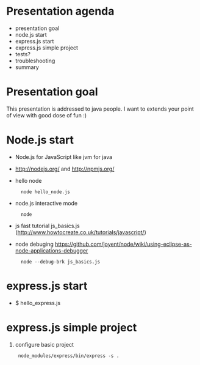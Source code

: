 # Presentation agenda
* presentation goal
* node.js start
* express.js start
* express.js simple project
* tests?
* troubleshooting
* summary

# Presentation goal

This presentation is addressed to java people.
I want to extends your point of view with good dose of fun :)

# Node.js start

* Node.js for JavaScript like jvm for java
* http://nodejs.org/ and http://npmjs.org/
* hello node

        node hello_node.js

* node.js interactive mode

        node
  
* js fast tutorial js_basics.js (http://www.howtocreate.co.uk/tutorials/javascript/)
* node debuging https://github.com/joyent/node/wiki/using-eclipse-as-node-applications-debugger

        node --debug-brk js_basics.js

# express.js start

* $ hello_express.js

# express.js simple project

1. configure basic project
 
        node_modules/express/bin/express -s .
